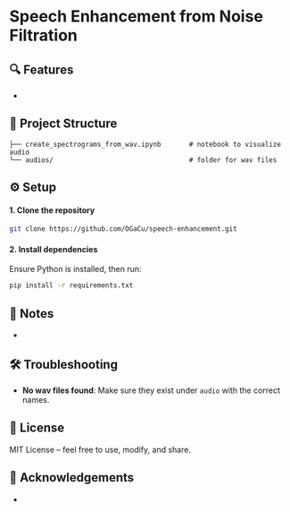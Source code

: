 # Speech Enhancement from Noise Filtration



## 🔍 Features
- 


## 📁 Project Structure
```
├── create_spectrograms_from_wav.ipynb       # notebook to visualize audio
└── audios/                                  # folder for wav files

```

## ⚙️ Setup

#### 1. Clone the repository
```bash
git clone https://github.com/OGaCu/speech-enhancement.git
```

#### 2. Install dependencies
Ensure Python is installed, then run:
```bash
pip install -r requirements.txt
```

## 🧪 Notes
- 

## 🛠️ Troubleshooting
- **No wav files found**: Make sure they exist under `audio` with the correct names.

## 📄 License
MIT License – feel free to use, modify, and share.

## 🙌 Acknowledgements
- 